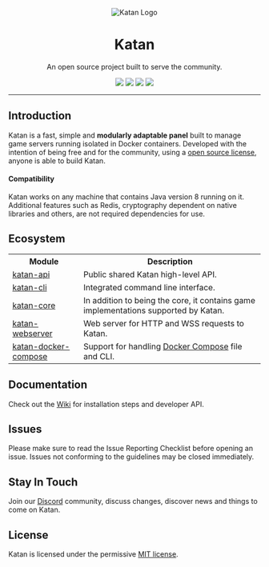 <p align="center"><img src="https://i.imgur.com/A4T861z.png" alt="Katan Logo"/></p>
<h1 align="center">Katan</h1>
<p align="center">An open source project built to serve the community.</p>

<p align="center">
 <a href="https://github.com/KatanPanel/Katan/stargazers"><img src="https://img.shields.io/github/stars/KatanPanel/Katan?color=%23feca57&label=%E2%98%85%20STARS&style=for-the-badge"></a>
 <a href="https://github.com/KatanPanel/Katan/network/members"><img src="https://img.shields.io/github/forks/KatanPanel/Katan?style=for-the-badge"></a>
 <a href="https://github.com/KatanPanel/Katan/issues"><img src="https://img.shields.io/github/issues/KatanPanel/Katan?style=for-the-badge"></a>
 <a href="LICENSE"><img src="https://img.shields.io/github/license/KatanPanel/Katan?color=%231dd1a1&style=for-the-badge"></a>
</p>

<hr>
<h2>Introduction</h2>
<p>
 Katan is a fast, simple and <b>modularly adaptable panel</b> built to manage game servers running isolated in Docker containers. Developed with the intention of being free and for the community, using a <a href="https://github.com/KatanPanel/Katan/blob/master/LICENSE">open source license</a>, anyone is able to build Katan.
</p>

<h4>Compatibility</h4>
<p>
 Katan works on any machine that contains Java version 8 running on it.
 <br>
 Additional features such as Redis, cryptography dependent on native libraries and others, are not required dependencies for use.
</p>

<h2>Ecosystem</h2>
<table>
 <tr>
  <th>Module</th>
  <th>Description</th>
 </tr>
 <tr>
  <td><a href="https://github.com/KatanPanel/Katan/tree/master/api">katan-api</a></td>
  <td>Public shared Katan high-level API.</td>
 </tr> 
 <tr>
  <td><a href="https://github.com/KatanPanel/Katan/tree/master/cli">katan-cli</a></td>
  <td>Integrated command line interface.</td>
 </tr>
<tr>
  <td><a href="https://github.com/KatanPanel/Katan/tree/master/core">katan-core</a></td>
  <td>In addition to being the core, it contains game implementations supported by Katan.</td>
 </tr>
 <tr>
  <td><a href="https://github.com/KatanPanel/Katan/tree/master/web-server">katan-webserver</a></td>
  <td>Web server for HTTP and WSS requests to Katan.</td>
 </tr>
 <tr>
  <td><a href="https://github.com/KatanPanel/Katan/tree/master/docker-compose">katan-docker-compose</a></td>
  <td>Support for handling <a href="https://docs.docker.com/compose/">Docker Compose</a> file and CLI.</td>
 </tr>
</table>

<h2>Documentation</h2>
<p>Check out the <a href="https://github.com/KatanPanel/Katan/wiki">Wiki</a> for installation steps and developer API.</p>

<h2>Issues</h2>
Please make sure to read the Issue Reporting Checklist before opening an issue. Issues not conforming to the guidelines may be closed immediately.
  
<h2>Stay In Touch</h2>
<p>Join our <a href="https://discord.gg/ey8dwsv">Discord</a> community, discuss changes, discover news and things to come on Katan.</p>

<h2>License</h2>
<p>Katan is licensed under the permissive <a href="https://github.com/KatanPanel/Katan/blob/master/LICENSE">MIT license</a>.</p>
